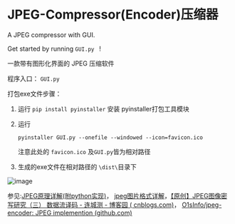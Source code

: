 # JPEG-Compressor(Encoder)压缩器

A JPEG compressor with GUI.

Get started by running   `GUI.py `  !

一款带有图形化界面的 JPEG 压缩软件

程序入口： `GUI.py `

打包exe文件步骤：

1. 运行 `pip install pyinstaller` 安装 pyinstaller打包工具模块

2. 运行

   ```
   pyinstaller GUI.py --onefile --windowed --icon=favicon.ico
   ```

   注意此处的 `favicon.ico` 及`GUI.py`皆为相对路径

3. 生成的exe文件在相对路径的 `\dist\`目录下

![image](https://github.com/TrumpHe/react-native-light-player/blob/master/demo.gif)

参见:[JPEG原理详解(附python实现)](https://blog.csdn.net/qq_41137110/article/details/121724551?spm=1001.2101.3001.6650.1&utm_medium=distribute.pc_relevant.none-task-blog-2~default~CTRLIST~Rate-1.pc_relevant_antiscan&depth_1-utm_source=distribute.pc_relevant.none-task-blog-2~default~CTRLIST~Rate-1.pc_relevant_antiscan&utm_relevant_index=2)， [jpeg图片格式详解](https://blog.csdn.net/qq_41137110/article/details/117431046)，[【原创】JPEG图像密写研究（三）
数据流译码 - 连城测 - 博客园 (
cnblogs.com)](https://www.cnblogs.com/gungnir2011/p/3624715.html)， [O1sInfo/jpeg-encoder: JPEG implemention (github.com)](https://github.com/O1sInfo/jpeg-encoder)

